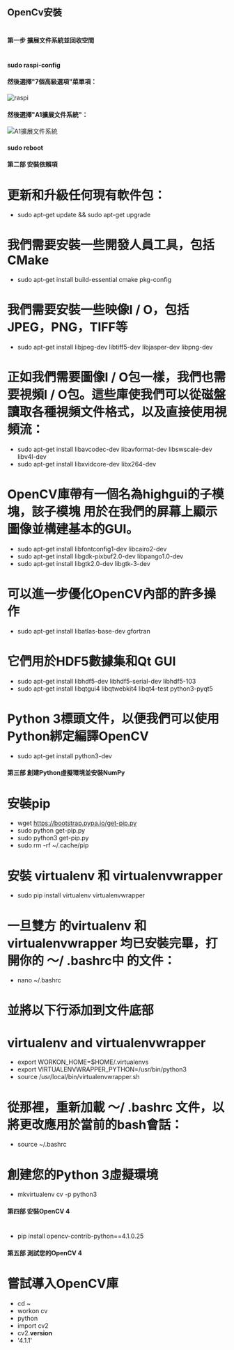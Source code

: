 ## OpenCv安裝
# 
#### 第一步 擴展文件系統並回收空間
#
#### sudo raspi-config
#### 然後選擇"7個高級選項"菜單項：
![raspi](https://www.pyimagesearch.com/wp-content/uploads/2019/09/install_opencv4_buster_raspi_config.jpg)
#### 然後選擇"A1擴展文件系統"：
![A1擴展文件系統](https://www.pyimagesearch.com/wp-content/uploads/2019/09/install_opencv4_buster_raspi_config_expand_fs.jpg)
#### sudo reboot
#### 第二部 安裝依賴項
#
# 更新和升級任何現有軟件包：
* sudo apt-get update && sudo apt-get upgrade
# 我們需要安裝一些開發人員工具，包括CMake
* sudo apt-get install build-essential cmake pkg-config
# 我們需要安裝一些映像I / O，包括JPEG，PNG，TIFF等
* sudo apt-get install libjpeg-dev libtiff5-dev libjasper-dev libpng-dev
# 正如我們需要圖像I / O包一樣，我們也需要視頻I / O包。這些庫使我們可以從磁盤讀取各種視頻文件格式，以及直接使用視頻流：
* sudo apt-get install libavcodec-dev libavformat-dev libswscale-dev libv4l-dev
* sudo apt-get install libxvidcore-dev libx264-dev
# OpenCV庫帶有一個名為highgui的子模塊，該子模塊 用於在我們的屏幕上顯示圖像並構建基本的GUI。
* sudo apt-get install libfontconfig1-dev libcairo2-dev
* sudo apt-get install libgdk-pixbuf2.0-dev libpango1.0-dev
* sudo apt-get install libgtk2.0-dev libgtk-3-dev
# 可以進一步優化OpenCV內部的許多操作
* sudo apt-get install libatlas-base-dev gfortran
# 它們用於HDF5數據集和Qt GUI
* sudo apt-get install libhdf5-dev libhdf5-serial-dev libhdf5-103
* sudo apt-get install libqtgui4 libqtwebkit4 libqt4-test python3-pyqt5
# Python 3標頭文件，以便我們可以使用Python綁定編譯OpenCV
* sudo apt-get install python3-dev
#### 第三部 創建Python虛擬環境並安裝NumPy
#
# 安裝pip
* wget https://bootstrap.pypa.io/get-pip.py
* sudo python get-pip.py
* sudo python3 get-pip.py
* sudo rm -rf ~/.cache/pip
# 安裝  virtualenv   和 virtualenvwrapper
* sudo pip install virtualenv virtualenvwrapper
# 一旦雙方 的virtualenv   和 virtualenvwrapper   均已安裝完畢，打開你的 〜/ .bashrc中   的文件：
* nano ~/.bashrc
# 並將以下行添加到文件底部
# virtualenv and virtualenvwrapper
* export WORKON_HOME=$HOME/.virtualenvs
* export VIRTUALENVWRAPPER_PYTHON=/usr/bin/python3
* source /usr/local/bin/virtualenvwrapper.sh
# 從那裡，重新加載 〜/ .bashrc   文件，以將更改應用於當前的bash會話：
* source ~/.bashrc
# 創建您的Python 3虛擬環境
* mkvirtualenv cv -p python3
#### 第四部 安裝OpenCV 4
#
* pip install opencv-contrib-python==4.1.0.25
#### 第五部 測試您的OpenCV 4 
#
# 嘗試導入OpenCV庫
* cd ~
* workon cv
* python
* import cv2
* cv2.__version__
* '4.1.1'

